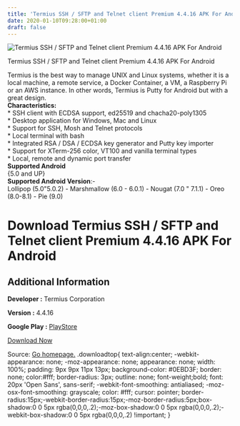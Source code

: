 ```yaml
---
title: 'Termius SSH / SFTP and Telnet client Premium 4.4.16 APK For Android'
date: 2020-01-10T09:28:00+01:00
draft: false
---
```


![Termius SSH / SFTP and Telnet client Premium 4.4.16 APK For Android](https://i2.wp.com/apkhome.net/wp-content/uploads/2020/01/Termius-SSH.png "Termius SSH / SFTP and Telnet client Premium 4.4.16 APK For Android")

  

Termius SSH / SFTP and Telnet client Premium 4.4.16 APK For Android

Termius is the best way to manage UNIX and Linux systems, whether it is a local machine, a remote service, a Docker Container, a VM, a Raspberry Pi or an AWS instance. In other words, Termius is Putty for Android but with a great design.  
**Characteristics:**  
\* SSH client with ECDSA support, ed25519 and chacha20-poly1305  
\* Desktop application for Windows, Mac and Linux  
\* Support for SSH, Mosh and Telnet protocols  
\* Local terminal with bash  
\* Integrated RSA / DSA / ECDSA key generator and Putty key importer  
\* Support for XTerm-256 color, VT100 and vanilla terminal types  
\* Local, remote and dynamic port transfer  
**Supported Android**  
{5.0 and UP}  
**Supported Android Version**:-  
Lollipop (5.0"5.0.2) - Marshmallow (6.0 - 6.0.1) - Nougat (7.0 " 7.1.1) - Oreo (8.0-8.1) - Pie (9.0)

Download Termius SSH / SFTP and Telnet client Premium 4.4.16 APK For Android
============================================================================

Additional Information
----------------------

**Developer :** Termius Corporation

**Version :** 4.4.16

**Google Play :** [PlayStore](https://play.google.com/store/apps/details?id=com.server.auditor.ssh.client)

  

[Download Now](https://store4app.co/post/termius-ssh-sftp-and-telnet-client-premium-4-4-16-apk-for-android_1578644504)

  
Source: [Go homepage.](https://store4app.co/post/termius-ssh-sftp-and-telnet-client-premium-4-4-16-apk-for-android_1578644504) .downloadtop{ text-align:center; -webkit-appearance: none; -moz-appearance: none; appearance: none; width: 100%; padding: 9px 9px 11px 13px; background-color: #0EBD3F; border: none; color:#fff; border-radius: 3px; outline: none; font-weight;bold; font: 20px 'Open Sans', sans-serif; -webkit-font-smoothing: antialiased; -moz-osx-font-smoothing: grayscale; color: #fff; cursor: pointer; border-radius:15px;-webkit-border-radius:15px;-moz-border-radius:5px;box-shadow:0 0 5px rgba(0,0,0,.2);-moz-box-shadow:0 0 5px rgba(0,0,0,.2);-webkit-box-shadow:0 0 5px rgba(0,0,0,.2) !important; }
